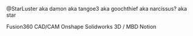 @StarLuster aka damon aka tangoe3 aka goochthief aka narcissus? aka star

Fusion360 CAD/CAM
Onshape
Solidworks 3D / MBD
Notion

